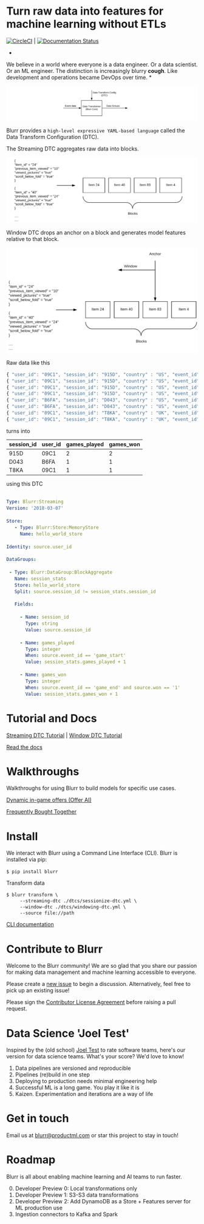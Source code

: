 # Turn raw data into features for machine learning without ETLs

[![CircleCI](https://circleci.com/gh/productml/blurr/tree/master.svg?style=svg)](https://circleci.com/gh/productml/blurr/tree/master) |
[![Documentation Status](https://readthedocs.org/projects/productml-blurr/badge/?version=latest)](http://productml-blurr.readthedocs.io/en/latest/?badge=latest)


*
We believe in a world where everyone is a data engineer. Or a data scientist. Or an ML engineer.
The distinction is increasingly blurry **cough**.
Like development and operations became DevOps over time.
*

![Data Transformer](docs/images/data-transformer.png)

Blurr provides a `high-level expressive YAML-based language` called the Data Transform Configuration (DTC).

The Streaming DTC aggregates raw data into blocks.

![Blocks](docs/images/blocks-intro.png)

Window DTC drops an anchor on a block and generates model features relative to that block.

![Window](docs/images/window.png)


Raw data like this

```javascript
{ "user_id": "09C1", "session_id": "915D", "country" : "US", "event_id": "game_start" }
{ "user_id": "09C1", "session_id": "915D", "country" : "US", "event_id": "game_end", "won": 1 }
{ "user_id": "09C1", "session_id": "915D", "country" : "US", "event_id": "game_start" }
{ "user_id": "09C1", "session_id": "915D", "country" : "US", "event_id": "game_end", "won": 1 }
{ "user_id": "B6FA", "session_id": "D043", "country" : "US", "event_id": "game_start" }
{ "user_id": "B6FA", "session_id": "D043", "country" : "US", "event_id": "game_end", "won": 1 }
{ "user_id": "09C1", "session_id": "T8KA", "country" : "UK", "event_id": "game_start" }
{ "user_id": "09C1", "session_id": "T8KA", "country" : "UK", "event_id": "game_end", "won": 1 }
```

turns into

session_id |  user_id | games_played | games_won
--- | ------------ | -------------- | --------
915D | 09C1 | 2 | 2
D043 | B6FA | 1 | 1
T8KA | 09C1 | 1 | 1

using this DTC

```yaml

Type: Blurr:Streaming
Version: '2018-03-07'

Store:
   - Type: Blurr:Store:MemoryStore
     Name: hello_world_store

Identity: source.user_id

DataGroups:

 - Type: Blurr:DataGroup:BlockAggregate
   Name: session_stats
   Store: hello_world_store
   Split: source.session_id != session_stats.session_id

   Fields:

     - Name: session_id
       Type: string
       Value: source.session_id

     - Name: games_played
       Type: integer
       When: source.event_id == 'game_start'
       Value: session_stats.games_played + 1

     - Name: games_won
       Type: integer
       When: source.event_id == 'game_end' and source.won == '1'
       Value: session_stats.games_won + 1

```

# Tutorial and Docs

[Streaming DTC Tutorial](http://productml-blurr.readthedocs.io/en/latest/Streaming%20dtc%20tutorial/) |
[Window DTC Tutorial](http://productml-blurr.readthedocs.io/en/latest/Window%20dtc%20tutorial/)


[Read the docs](http://productml-blurr.readthedocs.io/en/latest/)


# Walkthroughs
Walkthroughs for using Blurr to build models for specific use cases.

[Dynamic in-game offers (Offer AI)](examples/offer-ai/offer-ai-walkthrough.md)

[Frequently Bought Together](examples/frequently-bought-together/fbt-walkthrough.md)

# Install

We interact with Blurr using a Command Line Interface (CLI). Blurr is installed via pip:

`$ pip install blurr`

Transform data

```
$ blurr transform \
     --streaming-dtc ./dtcs/sessionize-dtc.yml \
     --window-dtc ./dtcs/windowing-dtc.yml \
     --source file://path
```

[CLI documentation](http://productml-blurr.readthedocs.io/en/latest/Blurr%20CLI/)

# Contribute to Blurr

Welcome to the Blurr community! We are so glad that you share our passion for making data management and machine learning accessible to everyone.

Please create a [new issue](https://github.com/productml/blurr/issues/new) to begin a discussion. Alternatively, feel free to pick up an existing issue!

Please sign the [Contributor License Agreement](https://docs.google.com/forms/d/e/1FAIpQLSeUP5RFuXH0Kbi4CnV6V3IZ-xyJmd3KQP_2Ij-pTvN-_h7wUg/viewform) before raising a pull request.

# Data Science 'Joel Test'

Inspired by the (old school) [Joel Test](https://www.joelonsoftware.com/2000/08/09/the-joel-test-12-steps-to-better-code/) to rate software teams, here's our version for data science teams. What's your score? We'd love to know!

1. Data pipelines are versioned and reproducible
2. Pipelines (re)build in one step
3. Deploying to production needs minimal engineering help
4. Successful ML is a long game. You play it like it is
5. Kaizen. Experimentation and iterations are a way of life

# Get in touch

Email us at blurr@productml.com or star this project to stay in touch!

# Roadmap

Blurr is all about enabling machine learning and AI teams to run faster.

0. Developer Preview 0: Local transformations only
1. Developer Preview 1: S3-S3 data transformations
2. Developer Preview 2: Add DynamoDB as a Store + Features server for ML production use
3. Ingestion connectors to Kafka and Spark
